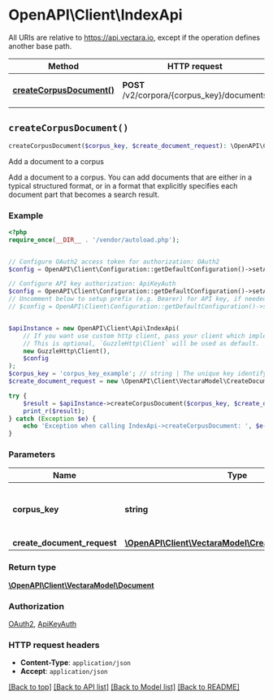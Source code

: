 # OpenAPI\Client\IndexApi

All URIs are relative to https://api.vectara.io, except if the operation defines another base path.

| Method | HTTP request | Description |
| ------------- | ------------- | ------------- |
| [**createCorpusDocument()**](IndexApi.md#createCorpusDocument) | **POST** /v2/corpora/{corpus_key}/documents | Add a document to a corpus |


## `createCorpusDocument()`

```php
createCorpusDocument($corpus_key, $create_document_request): \OpenAPI\Client\VectaraModel\Document
```

Add a document to a corpus

Add a document to a corpus. You can add documents that are either in a typical structured format, or in a format that explicitly specifies each document part that becomes a search result.

### Example

```php
<?php
require_once(__DIR__ . '/vendor/autoload.php');


// Configure OAuth2 access token for authorization: OAuth2
$config = OpenAPI\Client\Configuration::getDefaultConfiguration()->setAccessToken('YOUR_ACCESS_TOKEN');

// Configure API key authorization: ApiKeyAuth
$config = OpenAPI\Client\Configuration::getDefaultConfiguration()->setApiKey('x-api-key', 'YOUR_API_KEY');
// Uncomment below to setup prefix (e.g. Bearer) for API key, if needed
// $config = OpenAPI\Client\Configuration::getDefaultConfiguration()->setApiKeyPrefix('x-api-key', 'Bearer');


$apiInstance = new OpenAPI\Client\Api\IndexApi(
    // If you want use custom http client, pass your client which implements `GuzzleHttp\ClientInterface`.
    // This is optional, `GuzzleHttp\Client` will be used as default.
    new GuzzleHttp\Client(),
    $config
);
$corpus_key = 'corpus_key_example'; // string | The unique key identifying the queried corpus.
$create_document_request = new \OpenAPI\Client\VectaraModel\CreateDocumentRequest(); // \OpenAPI\Client\VectaraModel\CreateDocumentRequest

try {
    $result = $apiInstance->createCorpusDocument($corpus_key, $create_document_request);
    print_r($result);
} catch (Exception $e) {
    echo 'Exception when calling IndexApi->createCorpusDocument: ', $e->getMessage(), PHP_EOL;
}
```

### Parameters

| Name | Type | Description  | Notes |
| ------------- | ------------- | ------------- | ------------- |
| **corpus_key** | **string**| The unique key identifying the queried corpus. | |
| **create_document_request** | [**\OpenAPI\Client\VectaraModel\CreateDocumentRequest**](../Model/CreateDocumentRequest.md)|  | [optional] |

### Return type

[**\OpenAPI\Client\VectaraModel\Document**](../Model/Document.md)

### Authorization

[OAuth2](../../README.md#OAuth2), [ApiKeyAuth](../../README.md#ApiKeyAuth)

### HTTP request headers

- **Content-Type**: `application/json`
- **Accept**: `application/json`

[[Back to top]](#) [[Back to API list]](../../README.md#endpoints)
[[Back to Model list]](../../README.md#models)
[[Back to README]](../../README.md)
